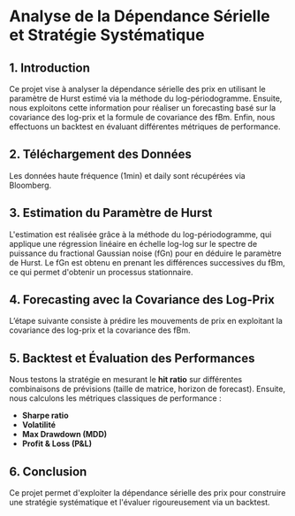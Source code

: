 # Analyse de la Dépendance Sérielle et Stratégie Systématique

## 1. Introduction
Ce projet vise à analyser la dépendance sérielle des prix en utilisant le paramètre de Hurst estimé via la méthode du log-périodogramme. Ensuite, nous exploitons cette information pour réaliser un forecasting basé sur la covariance des log-prix et la formule de covariance des fBm. Enfin, nous effectuons un backtest en évaluant différentes métriques de performance.

## 2. Téléchargement des Données
Les données haute fréquence (1min) et daily sont récupérées via Bloomberg.

## 3. Estimation du Paramètre de Hurst
L'estimation est réalisée grâce à la méthode du log-périodogramme, qui applique une régression linéaire en échelle log-log sur le spectre de puissance du fractional Gaussian noise (fGn) pour en déduire le paramètre de Hurst. Le fGn est obtenu en prenant les différences successives du fBm, ce qui permet d'obtenir un processus stationnaire.

## 4. Forecasting avec la Covariance des Log-Prix
L’étape suivante consiste à prédire les mouvements de prix en exploitant la covariance des log-prix et la covariance des fBm.

## 5. Backtest et Évaluation des Performances
Nous testons la stratégie en mesurant le **hit ratio** sur différentes combinaisons de prévisions (taille de matrice, horizon de forecast). Ensuite, nous calculons les métriques classiques de performance :

- **Sharpe ratio**
- **Volatilité**
- **Max Drawdown (MDD)**
- **Profit & Loss (P&L)**

## 6. Conclusion
Ce projet permet d'exploiter la dépendance sérielle des prix pour construire une stratégie systématique et l'évaluer rigoureusement via un backtest.
